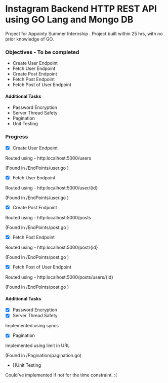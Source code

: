 # Instagram Backend HTTP REST API using GO Lang and Mongo DB

Project for Appointy Summer Internship . Project built within 25 hrs, with no prior knowledge of GO.

### Objectives - To be completed
- Create User Endpoint
- Fetch User Endpoint
- Create Post Endpoint
- Fetch Post Endpoint
- Fetch Post of User Endpoint
#### Additional Tasks 
- Password Encryption
- Server Thread Safety
- Pagination
- Unit Testing

### Progress
- [X] Create User Endpoint

Routed using - http:localhost:5000/users 

(Found in /EndPoints/user.go )

- [X] Fetch User Endpoint

Routed using - http:localhost:5000/user/{id} 

(Found in /EndPoints/user.go )

- [X] Create Post Endpoint

Routed using - http:localhost:5000/posts 

(Found in /EndPoints/post.go )

- [X] Fetch Post Endpoint

Routed using - http:localhost:5000/post/{id} 

(Found in /EndPoints/post.go )

- [X] Fetch Post of User Endpoint

Routed using - http:localhost:5000/posts/users/{id} 

(Found in /EndPoints/post.go )

#### Additional Tasks
- [x] Password Encryption
- [X] Server Thread Safety

Implemented using syncs

- [X] Pagination

Implemented using limit in URL

(Found in /Pagination/pagination.go)

- []Unit Testing

Could've implemented if not for the time constraint. :(
